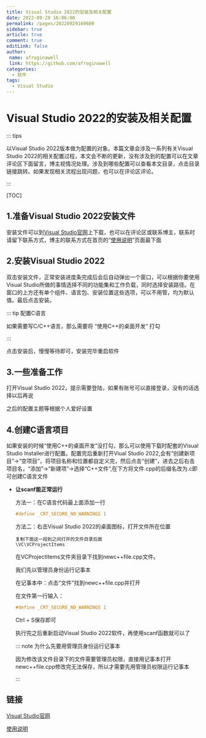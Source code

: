 ```yaml
---
title: Visual Studio 2022的安装及相关配置
date: 2022-09-29 16:06:00
permalink: /pages/20220929160600
sidebar: true
article: true
comment: true
editLink: false
author:
 name: afroginawell
 link: https://github.com/afroginawell
categories:
  - 软件
tags:
  - Visual Studio
---
```


# Visual Studio 2022的安装及相关配置

::: tips 

以Visual Studio 2022版本做为配置的对象。本篇文章会涉及一系列有关Visual Studio 2022的相关配置过程，本文会不断的更新，没有涉及到的配置可以在文章评论区下面留言，博主视情况处理。涉及到哪些配置可以查看本文目录，点击目录链接跳转。如果发现相关流程出现问题，也可以在评论区评论。

:::



[TOC]

## 1.准备Visual Studio 2022安装文件

安装文件可以到[Visual Studio官网](https://visualstudio.microsoft.com/zh-hans/)上下载，也可以在评论区或联系博主，联系时请留下联系方式，博主的联系方式在首页的“[使用说明](afroginawell.github.io/guide/)”页面最下面

## 2.安装Visual Studio 2022

双击安装文件，正常安装进度条完成后会后自动弹出一个窗口，可以根据你要使用Visual Studio所做的事情选择不同的功能集和工作负载，同时选择安装路径。在窗口的上方还有单个组件、语言包、安装位置这些选项，可以不用管，均为默认值。最后点击安装。

::: tip 配置C语言

如果需要写C/C++语言，那么需要将 “使用C++的桌面开发” 打勾

:::

点击安装后，慢慢等待即可，安装完毕重启软件

## 3.一些准备工作

打开Visual Studio 2022，提示需要登陆，如果有账号可以直接登录，没有的话选择以后再说

之后的配置主题等根据个人爱好设置

## 4.创建C语言项目

如果安装的时候“使用C++的桌面开发”没打勾，那么可以使用下载时配套的Visual Studio Installer进行配置。配置完后重新打开Viual Studio 2022,会有“创建新项目”->“空项目”，将项目名称和位置都自定义完，然后点击“创建”，进去之后右击项目名，“添加”->“新建项”->选择“C++文件”,在下方将文件.cpp的后缀名改为.c即可创建C语言文件

- **让scanf能正常运行**

	方法一：在C语言代码最上面添加一行

	``` C
	#define _CRT_SECURE_NO_WARNINGS 1
	```

	方法二：右击Visual Studio 2022的桌面图标，打开文件所在位置

	```
	复制下面这一段到之间打开的文件目录后面
	\VC\VCProjectItems
	```

	在VCProjectItems文件夹目录下找到newc++file.cpp文件。

	我们先以管理员身份运行记事本

	在记事本中：点击“文件”找到newc++file.cpp并打开

	在文件第一行输入：

	```C
	#define _CRT_SECURE_NO_WARNINGS 1
	```

	Ctrl + S保存即可

	执行完之后重新启动Visual Studio 2022软件，再使用scanf函数就可以了 

	::: note 为什么先要用管理员身份运行记事本

	因为修改该文件目录下的文件需要管理员权限，直接用记事本打开newc++file.cpp修改完无法保存，所以才需要先用管理员权限运行记事本

	:::



## 链接

[Visual Studio官网](https://visualstudio.microsoft.com/zh-hans/)

[使用说明](afroginawell.github.io/guide/)